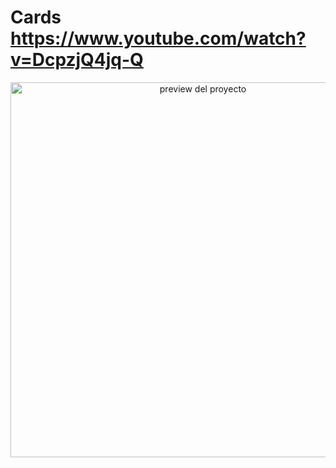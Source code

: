 # Cards https://www.youtube.com/watch?v=DcpzjQ4jq-Q 
<p align="center">
  <img src="preview.png" alt="preview del proyecto" width="600">
</p>